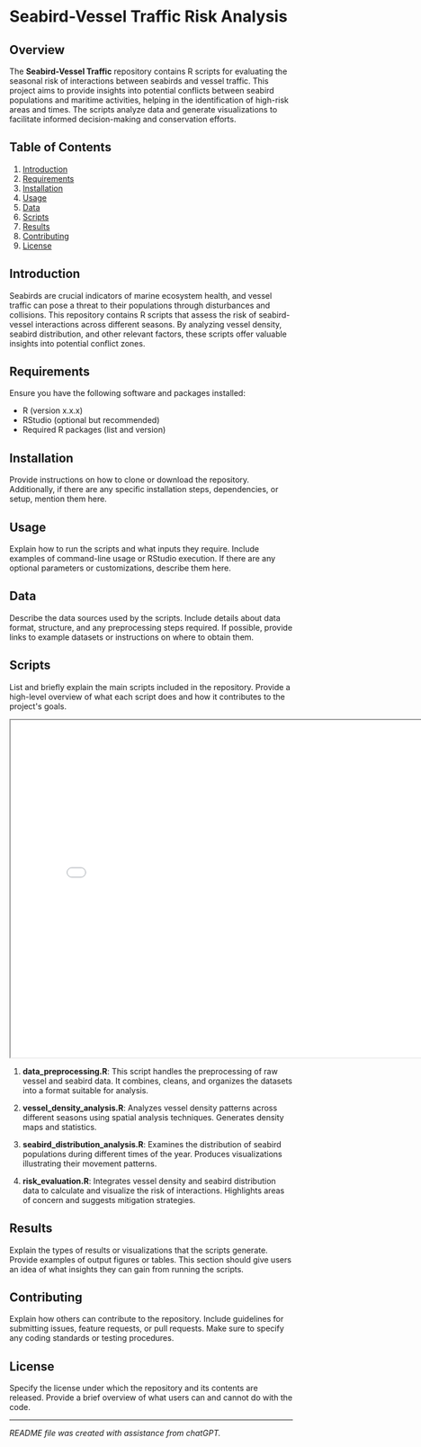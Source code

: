 # Seabird-Vessel Traffic Risk Analysis

## Overview

The **Seabird-Vessel Traffic** repository contains R scripts for evaluating the seasonal risk of interactions between seabirds and vessel traffic. This project aims to provide insights into potential conflicts between seabird populations and maritime activities, helping in the identification of high-risk areas and times. The scripts analyze data and generate visualizations to facilitate informed decision-making and conservation efforts.

## Table of Contents

1. [Introduction](#introduction)
2. [Requirements](#requirements)
3. [Installation](#installation)
4. [Usage](#usage)
5. [Data](#data)
6. [Scripts](#scripts)
7. [Results](#results)
8. [Contributing](#contributing)
9. [License](#license)

## Introduction

Seabirds are crucial indicators of marine ecosystem health, and vessel traffic can pose a threat to their populations through disturbances and collisions. This repository contains R scripts that assess the risk of seabird-vessel interactions across different seasons. By analyzing vessel density, seabird distribution, and other relevant factors, these scripts offer valuable insights into potential conflict zones.

## Requirements

Ensure you have the following software and packages installed:

- R (version x.x.x)
- RStudio (optional but recommended)
- Required R packages (list and version)

## Installation

Provide instructions on how to clone or download the repository. Additionally, if there are any specific installation steps, dependencies, or setup, mention them here.

## Usage

Explain how to run the scripts and what inputs they require. Include examples of command-line usage or RStudio execution. If there are any optional parameters or customizations, describe them here.

## Data

Describe the data sources used by the scripts. Include details about data format, structure, and any preprocessing steps required. If possible, provide links to example datasets or instructions on where to obtain them.

## Scripts

List and briefly explain the main scripts included in the repository. Provide a high-level overview of what each script does and how it contributes to the project's goals.

<div>
<iframe src="widgets/visnetwork_widget.html" width="800" height="600"></iframe>
</div>

1. **data_preprocessing.R**: This script handles the preprocessing of raw vessel and seabird data. It combines, cleans, and organizes the datasets into a format suitable for analysis.

2. **vessel_density_analysis.R**: Analyzes vessel density patterns across different seasons using spatial analysis techniques. Generates density maps and statistics.

3. **seabird_distribution_analysis.R**: Examines the distribution of seabird populations during different times of the year. Produces visualizations illustrating their movement patterns.

4. **risk_evaluation.R**: Integrates vessel density and seabird distribution data to calculate and visualize the risk of interactions. Highlights areas of concern and suggests mitigation strategies.

## Results

Explain the types of results or visualizations that the scripts generate. Provide examples of output figures or tables. This section should give users an idea of what insights they can gain from running the scripts.

## Contributing

Explain how others can contribute to the repository. Include guidelines for submitting issues, feature requests, or pull requests. Make sure to specify any coding standards or testing procedures.

## License

Specify the license under which the repository and its contents are released. Provide a brief overview of what users can and cannot do with the code.

---

*README file was created with assistance from chatGPT.*
